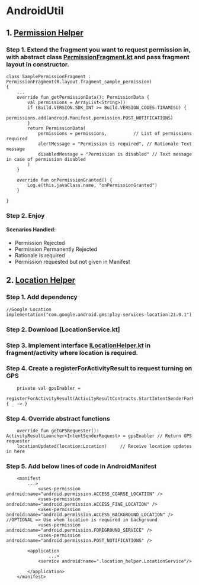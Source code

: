 # AndroidUtil

## 1. [Permission Helper](app/src/main/java/com/nakul/androidutil/permission_helper)

### Step 1. Extend the fragment you want to request permission in, with abstract class [PermissionFragment.kt](app/src/main/java/com/nakul/androidutil/permission_helper/PermissionFragment.kt) and pass fragment layout in constructor.

    class SamplePermissionFragment : PermissionFragment(R.layout.fragment_sample_permission)
    {
        ...
        override fun getPermissionData(): PermissionData {
            val permissions = ArrayList<String>()   
            if (Build.VERSION.SDK_INT >= Build.VERSION_CODES.TIRAMISU) {
                permissions.add(android.Manifest.permission.POST_NOTIFICATIONS)
            }
            return PermissionData(
                permissions = permissions,          // List of permissions required
                alertMessage = "Permission is required", // Rationale Text message 
                disabledMessage = "Permission is disabled" // Text message in case of permission disabled                   
            )
        }
    
        override fun onPermissionGranted() {
            Log.e(this.javaClass.name, "onPermissionGranted")
        }

    }            

###  Step 2. Enjoy


#### Scenarios Handled:
* Permission Rejected
* Permission Permanently Rejected
* Rationale is required
* Permission requested but not given in Manifest




## 2. [Location Helper](app/src/main/java/com/nakul/androidutil/location_helper)


### Step 1. Add dependency
    //Google Location
    implementation("com.google.android.gms:play-services-location:21.0.1")

### Step 2. Download [LocationService.kt]


### Step 3. Implement interface [ILocationHelper.kt](app/src/main/java/com/nakul/androidutil/location_helper/ILocationHelper.kt) in fragment/activity where location is required.

### Step 4. Create a registerForActivityResult to request turning on GPS
        private val gpsEnabler =
            registerForActivityResult(ActivityResultContracts.StartIntentSenderForResult()) { _ -> }

### Step 4. Override abstract functions

        override fun getGPSRequester(): ActivityResultLauncher<IntentSenderRequest> = gpsEnabler // Return GPS requester 
        locationUpdated(location:Location)     // Receive location updates in here

### Step 5. Add below lines of code in AndroidManifest

        <manifest 
            ...>
                <uses-permission android:name="android.permission.ACCESS_COARSE_LOCATION" /> 
                <uses-permission android:name="android.permission.ACCESS_FINE_LOCATION" />
                <uses-permission android:name="android.permission.ACCESS_BACKGROUND_LOCATION" /> //OPTIONAL => Use when location is required in background
                <uses-permission android:name="android.permission.FOREGROUND_SERVICE" />
                <uses-permission android:name="android.permission.POST_NOTIFICATIONS" />
            
            <application 
                    ...>
                <service android:name=".location_helper.LocationService"/>
    
            </application>
        </manifest>